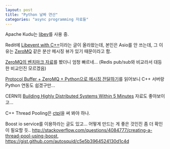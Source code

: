 ```yaml
---
layout: post
title: "Python 날짜 연산"
categories: "async programming 자료들"
---
```


Apache Kudu는 [libev](http://software.schmorp.de/pkg/libev.html)를 사용 중.

Redit에 [Libevent with C++](https://www.reddit.com/r/cpp/comments/259n8i/libevent_with_c/)이라는 글이 올라왔는데, 본인은 Asio를 안 쓰는데, 그 이유는 [ZeroMQ](http://zeromq.org/) 같은 분산 메시징 뷰가 있기 때문이라고 함.

[ZeroMQ의 벤치마크 자료](https://gist.github.com/hmartiro/85b89858d2c12ae1a0f9)를 봤더니 엄청 빠르네... (Redis pub/sub와 비교라서 대등한 비교인진 모르겠음)

[Protocol Buffer + ZeroMQ + Python으로 메시징 전달하기](http://cinema4dr12.tistory.com/entry/Programming-Protocol-Buffer-ZeroMQ-Python%EC%9C%BC%EB%A1%9C-%EB%A9%94%EC%8B%9C%EC%A7%95-%EC%A0%84%EB%8B%AC%ED%95%98%EA%B8%B0)를 읽어보니 C++ 서버랑 Python 연동도 쉽겠구만...

CERN의 [Building Highly Distributed Systems Within 5 Minutes](https://indico.cern.ch/event/281860/contributions/1629763/attachments/517807/714413/iCSC-2014-Network-Libraries.pdf) 자료도 좋아보이고...

C++ Thread Pooling은 [ctpl](https://github.com/vit-vit/ctpl)을 써 봐야 하나.

Boost io service를 이용하라는 글도 있고... 어떻게 만드는 게 좋은 것인진 좀 더 확인이 필요할 듯.. http://stackoverflow.com/questions/4084777/creating-a-thread-pool-using-boost, https://gist.github.com/autosquid/c5e5b3964524130d1c4d
